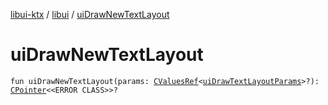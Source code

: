 [libui-ktx](../index.md) / [libui](index.md) / [uiDrawNewTextLayout](./ui-draw-new-text-layout.md)

# uiDrawNewTextLayout

`fun uiDrawNewTextLayout(params: `[`CValuesRef`](../kotlinx.cinterop/-c-values-ref/index.md)`<`[`uiDrawTextLayoutParams`](ui-draw-text-layout-params/index.md)`>?): `[`CPointer`](../kotlinx.cinterop/-c-pointer/index.md)`<<ERROR CLASS>>?`